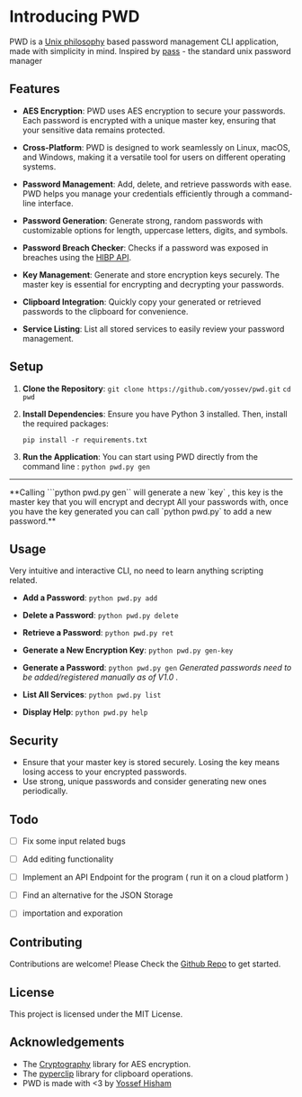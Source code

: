                         
# Introducing PWD

PWD is a [Unix philosophy](https://en.wikipedia.org/wiki/Unix_philosophy) based password management CLI application, made with simplicity in mind. Inspired by [pass](https://www.passwordstore.org/) - the standard unix password manager

## Features

- **AES Encryption**: PWD uses AES encryption to secure your passwords. Each password is encrypted with a unique master key, ensuring that your sensitive data remains protected.

- **Cross-Platform**: PWD is designed to work seamlessly on Linux, macOS, and Windows, making it a versatile tool for users on different operating systems.

- **Password Management**: Add, delete, and retrieve passwords with ease. PWD helps you manage your credentials efficiently through a command-line interface.

- **Password Generation**: Generate strong, random passwords with customizable options for length, uppercase letters, digits, and symbols.

- **Password Breach Checker**: Checks if a password was exposed in breaches using the [HIBP API](https://haveibeenpwned.com/API/v3).

- **Key Management**: Generate and store encryption keys securely. The master key is essential for encrypting and decrypting your passwords.

- **Clipboard Integration**: Quickly copy your generated or retrieved passwords to the clipboard for convenience.

- **Service Listing**: List all stored services to easily review your password management.

## Setup
1. **Clone the Repository**:
    ```git clone https://github.com/yossev/pwd.git```
    ```cd pwd```
    
    

2. **Install Dependencies**:
    Ensure you have Python 3 installed. Then, install the required packages:
    ```
    pip install -r requirements.txt
    ```

3. **Run the Application**:
    You can start using PWD directly from the command line :
    ```python pwd.py gen```
    
    
<hr >   
**Calling ```python pwd.py gen`` will generate a new `key` , this key is the master key that you will encrypt and decrypt
All your passwords with, once you have the key generated you can call `python pwd.py` to add a new password.**


## Usage

Very intuitive and interactive CLI, no need to learn anything scripting related.

- **Add a Password**:
    ``` python pwd.py add ```
    

- **Delete a Password**:
  ``` python pwd.py delete ```

- **Retrieve a Password**:
   ``` python pwd.py ret ```

- **Generate a New Encryption Key**:
   ``` python pwd.py gen-key ```

- **Generate a Password**:
    ``` python pwd.py gen ```  _Generated passwords need to be added/registered manually as of V1.0 ._

- **List All Services**:
   ``` python pwd.py list ```

- **Display Help**:
    ``` python pwd.py help ```

## Security

- Ensure that your master key is stored securely. Losing the key means losing access to your encrypted passwords.
- Use strong, unique passwords and consider generating new ones periodically.

## Todo
- [ ] Fix some input related bugs
- [ ] Add editing functionality
- [ ] Implement an API Endpoint for the program ( run it on a cloud platform )
- [ ] Find an alternative for the JSON Storage
- [ ] importation and exporation


## Contributing

Contributions are welcome! Please Check the [Github Repo](https://github.com/yossev/pwd) to get started.

## License

This project is licensed under the MIT License.

## Acknowledgements

- The [Cryptography](https://cryptography.io/en/latest/) library for AES encryption.
- The [pyperclip](https://pypi.org/project/pyperclip/) library for clipboard operations.
- PWD is made with <3 by [Yossef Hisham](https://yossev.github.io/NewPort/)
